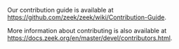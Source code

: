 Our contribution guide is available at https://github.com/zeek/zeek/wiki/Contribution-Guide.

More information about contributing is also available at https://docs.zeek.org/en/master/devel/contributors.html.
